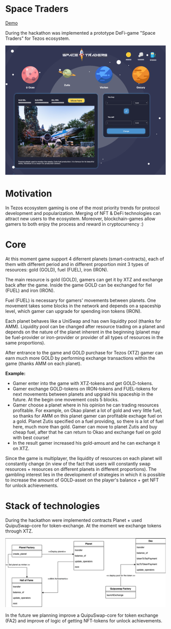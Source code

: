 # Space Traders 

<a href="https://youtu.be/KwK2moRhQto">Demo</a>

During the hackathon was implemented a prototype DeFi-game "Space Traders" for Tezos ecosystem. 

<img src="img/game.png">

# Motivation 

In Tezos ecosystem gaming is one of the most priority trends for protocol development and popularization. Merging of NFT & DeFi technologies can attract new users to the ecosystem. Moreover, blockchain-games allow gamers to both enjoy the process and reward in cryptocurrency :)

# Core

At this moment game support 4 diferrent planets (smart-contracts), each of them with different period and in different proportion mint 3 types of resources: gold (GOLD), fuel (FUEL), iron (IRON). 

The main resource is gold (GOLD), gamers can get it by XTZ and exchange back after the game. 
Inside the game GOLD can be exchanged for fiel (FUEL) and iron (IRON). 

Fuel (FUEL) is necessary for gamers' movements between planets. One movement takes some blocks in the network and depends on a spaceship level, which gamer can upgrade for spending iron tokens (IRON). 

Each planet behaves like a UniSwap and has own liquidity pool (thanks for AMM). Liquidity pool can be changed after resource trading on a planet and depends on the nature of the planet inherent in the beginning (planet may be fuel-provider or iron-provider or provider of all types of resources in the same proportions). 

After entrance to the game and  GOLD purchase for Tezos (XTZ) gamer can earn much more GOLD by performing exchange transactions within the game (thanks AMM on each planet). 

**Example:**

- Gamer enter into the game with <X> XTZ-tokens and get <Y> GOLD-tokens. 
- Gamer exchange GOLD-tokens on IRON-tokens and FUEL-tokens for next movements between planets and upgraid his spaceship in the future. At the begin one movement costs 5 blocks. 
- Gamer choose a planet where in his opinion he can trading resources profitable. For example, on Okao planet a lot of gold and very little fuel, so thanks for AMM on this planet gamer can profitable exchage fuel on a gold. Planet Zutis specified on a fuel providing, so there is a lot of fuel here, much more than gold. Gamer can move to planet Zutis and buy cheap fuel, after that he can return to Okao and exchange fuel on gold with best course! 
- In the result gamer increased his gold-amount and he can exchange it on XTZ. 

Since the game is multiplayer, the liquidity of resources on each planet will constantly change (in view of the fact that users will constantly swap resources + resources on different planets in different proportions). The gambling interest lies in the development of strategies in which it is possible to increase the amount of GOLD-asset on the player's balance + get NFT for unlock achievements.  

# Stack of technologies
During the hackathon were implemented contracts Planet + used QuipuSwap-core for token-exchange. At the moment we exchange tokens through XTZ.  

<img src="img/scheme.png">

In the future we planning improve a QuipuSwap-core for token exchange (FA2) and improve of logic of getting NFT-tokens for unlock achievements.
